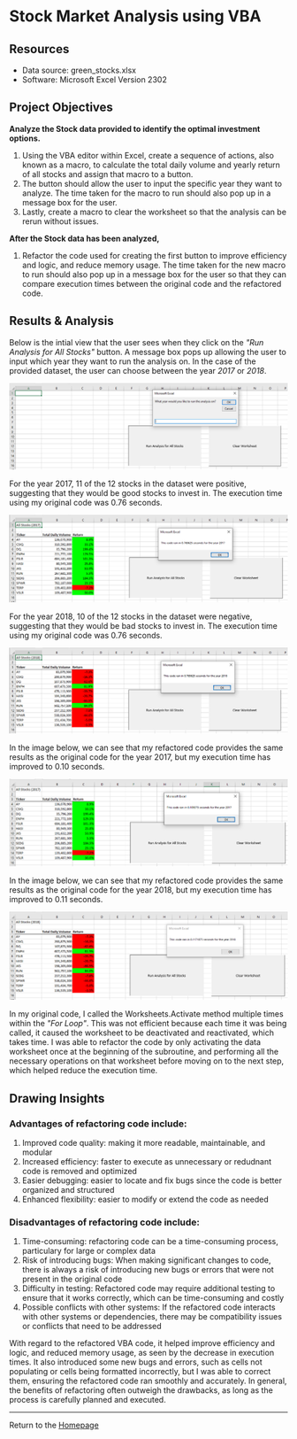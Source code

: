 # Stock Market Analysis using VBA

## Resources
- Data source: green_stocks.xlsx
- Software: Microsoft Excel Version 2302

## Project Objectives

**Analyze the Stock data provided to identify the optimal investment options.**
1. Using the VBA editor within Excel, create a sequence of actions, also known as a macro, to calculate the total daily volume and yearly return of all stocks and assign that macro to a button. 
2. The button should allow the user to input the specific year they want to analyze. The time taken for the macro to run should also pop up in a message box for the user.
2. Lastly, create a macro to clear the worksheet so that the analysis can be rerun without issues.

**After the Stock data has been analyzed,**
1. Refactor the code used for creating the first button to improve efficiency and logic, and reduce memory usage. The time taken for the new macro to run should also pop up in a message box for the user so that they can compare execution times between the original code and the refactored code.

## Results & Analysis

Below is the intial view that the user sees when they click on the *"Run Analysis for All Stocks"* button. A message box pops up allowing the user to input which year they want to run the analysis on. In the case of the provided dataset, the user can choose between the year *2017* or *2018*.

![Screenshot](Images/Initial.PNG)

For the year 2017, 11 of the 12 stocks in the dataset were positive, suggesting that they would be good stocks to invest in. The execution time using my original code was 0.76 seconds.

![Screenshot](Images/2017.PNG)

For the year 2018, 10 of the 12 stocks in the dataset were negative, suggesting that they would be bad stocks to invest in. The execution time using my original code was 0.76 seconds.

![Screenshot](Images/2018.PNG)

In the image below, we can see that my refactored code provides the same results as the original code for the year 2017, but my execution time has improved to 0.10 seconds.

![Screenshot](Images/2017_ref.PNG)

In the image below, we can see that my refactored code provides the same results as the original code for the year 2018, but my execution time has improved to 0.11 seconds.

![Screenshot](Images/2018_ref.PNG)

In my original code, I called the Worksheets.Activate method multiple times within the *"For Loop"*. This was not efficient because each time it was being called, it caused the worksheet to be deactivated and reactivated, which takes time. I was able to refactor the code by only activating the data worksheet once at the beginning of the subroutine, and performing all the necessary operations on that worksheet before moving on to the next step, which helped reduce the execution time.

## Drawing Insights

### Advantages of refactoring code include:
1. Improved code quality: making it more readable, maintainable, and modular
2. Increased efficiency: faster to execute as unnecessary or redudnant code is removed and optimized
3. Easier debugging: easier to locate and fix bugs since the code is better organized and structured
4. Enhanced flexibility: easier to modify or extend the code as needed

### Disadvantages of refactoring code include:
1. Time-consuming: refactoring code can be a time-consuming process, particulary for large or complex data
2. Risk of introducing bugs: When making significant changes to code, there is always a risk of introducing new bugs or errors that were not present in the original code
3. Difficulty in testing: Refactored code may require additional testing to ensure that it works correctly, which can be time-consuming and costly
4. Possible conflicts with other systems: If the refactored code interacts with other systems or dependencies, there may be compatibility issues or conflicts that need to be addressed

With regard to the refactored VBA code, it helped improve efficiency and logic, and reduced memory usage, as seen by the decrease in execution times. It also introduced some new bugs and errors, such as cells not populating or cells being formatted incorrectly, but I was able to correct them, ensuring the refactored code ran smoothly and accurately. In general, the benefits of refactoring often outweigh the drawbacks, as long as the process is carefully planned and executed.

---
Return to the [Homepage](https://kenlo94.github.io/)
